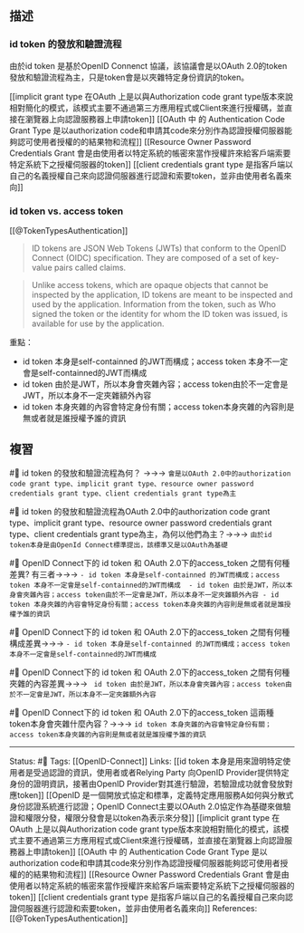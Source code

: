 

## 描述




### id token 的發放和驗證流程


由於id token 是基於OpenID Connenct 協議，該協議會是以OAuth 2.0的token發放和驗證流程為主，只是token會是以夾雜特定身份資訊的token。

[[implicit grant type 在OAuth 上是以與Authorization code grant type版本來說相對簡化的模式，該模式主要不通過第三方應用程式或Client來進行授權碼，並直接在瀏覽器上向認證服務器上申請token]]
[[OAuth 中 的 Authentication Code Grant Type 是以authorization code和申請其code來分別作為認證授權伺服器能夠認可使用者授權的的結果物和流程]]
[[Resource Owner Password Credentials Grant 會是由使用者以特定系統的帳密來當作授權許來給客戶端索要特定系統下之授權伺服器的token]]
[[client credentials grant type 是指客戶端以自己的名義授權自己來向認證伺服器進行認證和索要token，並非由使用者名義來向]]

### id token vs. access token


[[@TokenTypesAuthentication]]
> ID tokens are JSON Web Tokens (JWTs) that conform to the OpenID Connect (OIDC) specification. They are composed of a set of key-value pairs called claims.

> Unlike access tokens, which are opaque objects that cannot be inspected by the application, ID tokens are meant to be inspected and used by the application. Information from the token, such as Who signed the token or the identity for whom the ID token was issued, is available for use by the application.

重點：
- id token 本身是self-containned 的JWT而構成；access token 本身不一定會是self-containned的JWT而構成
- id token 由於是JWT，所以本身會夾雜內容；access token由於不一定會是JWT，所以本身不一定夾雜額外內容
- id token 本身夾雜的內容會特定身份有關；access token本身夾雜的內容則是無或者就是誰授權予誰的資訊
## 複習
#🧠 id token 的發放和驗證流程為何？ ->->-> `會是以OAuth 2.0中的authorization code grant type、implicit grant type、resource owner password credentials grant type、client credentials grant type為主`
<!--SR:!2023-03-25,3,250-->

#🧠 id token 的發放和驗證流程為OAuth 2.0中的authorization code grant type、implicit grant type、resource owner password credentials grant type、client credentials grant type為主，為何以他們為主？->->-> `由於id token本身是由OpenId Connect標準提出，該標準又是以OAuth為基礎`
<!--SR:!2023-03-25,3,250-->

#🧠  OpenID Connect下的 id token 和 OAuth 2.0下的access_token 之間有何種差異? 有三者->->-> `- id token 本身是self-containned 的JWT而構成；access token 本身不一定會是self-containned的JWT而構成  - id token 由於是JWT，所以本身會夾雜內容；access token由於不一定會是JWT，所以本身不一定夾雜額外內容 - id token 本身夾雜的內容會特定身份有關；access token本身夾雜的內容則是無或者就是誰授權予誰的資訊`

#🧠  OpenID Connect下的 id token 和 OAuth 2.0下的access_token 之間有何種構成差異->->-> `- id token 本身是self-containned 的JWT而構成；access token 本身不一定會是self-containned的JWT而構成`
<!--SR:!2023-03-25,3,250-->

#🧠  OpenID Connect下的 id token 和 OAuth 2.0下的access_token 之間有何種夾雜的內容差異->->-> ` id token 由於是JWT，所以本身會夾雜內容；access token由於不一定會是JWT，所以本身不一定夾雜額外內容`
<!--SR:!2023-03-25,3,250-->


#🧠 OpenID Connect下的 id token 和 OAuth 2.0下的access_token 這兩種token本身會夾雜什麼內容？->->-> `id token 本身夾雜的內容會特定身份有關；access token本身夾雜的內容則是無或者就是誰授權予誰的資訊`
<!--SR:!2023-03-25,3,250-->




---
Status: #🌱 
Tags:
[[OpenID-Connect]]
Links:
[[id token 本身是用來證明特定使用者是受過認證的資訊，使用者或者Relying Party 向OpenID Provider提供特定身份的證明資訊，接著由OpenID Provider對其進行驗證，若驗證成功就會發放對應token]]
[[OpenID 是一個開放式協定和標準，定義特定應用服務A如何與分散式身份認證系統進行認證；OpenID Connect主要以OAuth 2.0協定作為基礎來做驗證和權限分發，權限分發會是以token為表示來分發]]
[[implicit grant type 在OAuth 上是以與Authorization code grant type版本來說相對簡化的模式，該模式主要不通過第三方應用程式或Client來進行授權碼，並直接在瀏覽器上向認證服務器上申請token]]
[[OAuth 中 的 Authentication Code Grant Type 是以authorization code和申請其code來分別作為認證授權伺服器能夠認可使用者授權的的結果物和流程]]
[[Resource Owner Password Credentials Grant 會是由使用者以特定系統的帳密來當作授權許來給客戶端索要特定系統下之授權伺服器的token]]
[[client credentials grant type 是指客戶端以自己的名義授權自己來向認證伺服器進行認證和索要token，並非由使用者名義來向]]
References:
[[@TokenTypesAuthentication]]